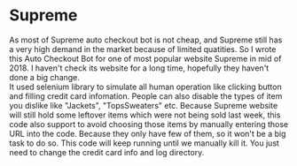 # Supreme
As most of Supreme auto checkout bot is not cheap, and Supreme still has a very high demand in the market because of limited quatities. 
So I wrote this Auto Checkout Bot for one of most popular website Supreme in mid of 2018. I haven't check its website for a long time, 
hopefully they haven't done a big change.  
It used selenium library to simulate all human operation like clicking button and filling credit card infomation. People can also 
disable the types of item you dislike like "Jackets", "TopsSweaters" etc. Because Supreme website will still hold some leftover items 
which were not being sold last week, this code also support to avoid choosing those items by manually entering those URL into the code. 
Because they only have few of them, so it won't be a big task to do so.
This code will keep running until we manually kill it. You just need to change the credit card info and log directory.

